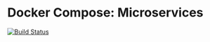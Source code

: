 # Docker Compose: Microservices

[![Build Status](https://travis-ci.org/DennisOnder/docker-microservices.svg?branch=master)](https://travis-ci.org/DennisOnder/docker-microservices)